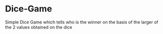 # Dice-Game
Simple Dice Game which tells who is the winner on the basis of the larger of the 2 values obtained on the dice
